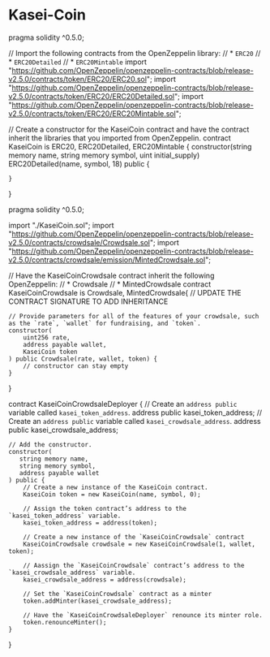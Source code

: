 # Kasei-Coin

pragma solidity ^0.5.0;

//  Import the following contracts from the OpenZeppelin library:
//    * `ERC20`
//    * `ERC20Detailed`
//    * `ERC20Mintable`
import "https://github.com/OpenZeppelin/openzeppelin-contracts/blob/release-v2.5.0/contracts/token/ERC20/ERC20.sol";
import "https://github.com/OpenZeppelin/openzeppelin-contracts/blob/release-v2.5.0/contracts/token/ERC20/ERC20Detailed.sol";
import "https://github.com/OpenZeppelin/openzeppelin-contracts/blob/release-v2.5.0/contracts/token/ERC20/ERC20Mintable.sol";

// Create a constructor for the KaseiCoin contract and have the contract inherit the libraries that you imported from OpenZeppelin.
contract KaseiCoin is ERC20, ERC20Detailed, ERC20Mintable {
    constructor(string memory name, string memory symbol, uint initial_supply) ERC20Detailed(name, symbol, 18) 
    public {
        
    }
}


pragma solidity ^0.5.0;

import "./KaseiCoin.sol";
import "https://github.com/OpenZeppelin/openzeppelin-contracts/blob/release-v2.5.0/contracts/crowdsale/Crowdsale.sol";
import "https://github.com/OpenZeppelin/openzeppelin-contracts/blob/release-v2.5.0/contracts/crowdsale/emission/MintedCrowdsale.sol";


// Have the KaseiCoinCrowdsale contract inherit the following OpenZeppelin:
// * Crowdsale
// * MintedCrowdsale
contract KaseiCoinCrowdsale is Crowdsale, MintedCrowdsale{ // UPDATE THE CONTRACT SIGNATURE TO ADD INHERITANCE
    
    // Provide parameters for all of the features of your crowdsale, such as the `rate`, `wallet` for fundraising, and `token`.
    constructor(
        uint256 rate,
        address payable wallet,
        KaseiCoin token
    ) public Crowdsale(rate, wallet, token) {
        // constructor can stay empty
    }
}


contract KaseiCoinCrowdsaleDeployer {
    // Create an `address public` variable called `kasei_token_address`.
    address public kasei_token_address;
    // Create an `address public` variable called `kasei_crowdsale_address`.
    address public kasei_crowdsale_address;

    // Add the constructor.
    constructor(
       string memory name,
       string memory symbol,
       address payable wallet
    ) public {
        // Create a new instance of the KaseiCoin contract.
        KaseiCoin token = new KaseiCoin(name, symbol, 0);
        
        // Assign the token contract’s address to the `kasei_token_address` variable.
        kasei_token_address = address(token);

        // Create a new instance of the `KaseiCoinCrowdsale` contract
        KaseiCoinCrowdsale crowdsale = new KaseiCoinCrowdsale(1, wallet, token);
            
        // Aassign the `KaseiCoinCrowdsale` contract’s address to the `kasei_crowdsale_address` variable.
        kasei_crowdsale_address = address(crowdsale);

        // Set the `KaseiCoinCrowdsale` contract as a minter
        token.addMinter(kasei_crowdsale_address);
        
        // Have the `KaseiCoinCrowdsaleDeployer` renounce its minter role.
        token.renounceMinter();
    }
}
